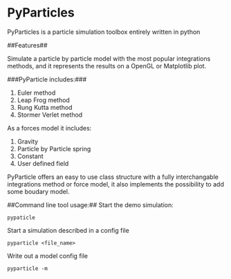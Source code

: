 # PyParticles #

PyParticles is a particle simulation toolbox entirely written in python

##Features##

Simulate a particle by particle model with the most popular integrations methods, and it represents the results on a OpenGL or Matplotlib plot.

###PyParticle includes:###

1. Euler method
2. Leap Frog method
3. Rung Kutta method
4. Stormer Verlet method

As a forces model it includes:

1. Gravity
2. Particle by Particle spring
3. Constant
4. User defined field

PyParticle offers an easy to use class structure with a fully interchangable integrations method or force model, it also implements the possibility to add some boudary model.

##Command line tool usage:##
Start the demo simulation:

    pypaticle
    
Start a simulation described in a config file

    pyparticle <file_name>
    
Write out a model config file
    
    pyparticle -m


